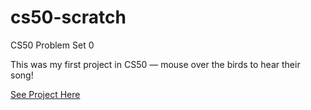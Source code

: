 # cs50-scratch
CS50 Problem Set 0


<p>This was my first project in CS50 — mouse over the birds to hear their song!</p>
<a href="https://scratch.mit.edu/projects/876006520/">See Project Here</a>

